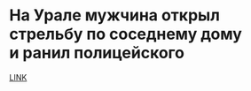 # На Урале мужчина открыл стрельбу по соседнему дому и ранил полицейского



[LINK](https://varlamov.ru/3075418.html)